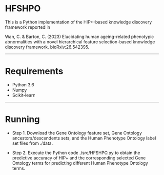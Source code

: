 # HFSHPO

This is a Python implementation of the HIP+-based knowledge discovery framework reported in

Wan, C. & Barton, C. (2023) Elucidating human ageing-related phenotypic abnormalities with a novel hierarchical feature selection-based knowledge discovery framework. bioRxiv:26.542395.

---------------------------------------------------------------
# Requirements

- Python 3.6 
- Numpy 
- Scikit-learn

---------------------------------------------------------------
# Running 

* Step 1. Download the Gene Ontology feature set, Gene Ontology ancestors/descendents sets, and the Human Phenotype Ontology label set files from ./data.

* Step 2. Execute the Python code ./src/HFSHPO.py to obtain the predictive accuracy of HIP+ and the corresponding selected Gene Ontology terms for predicting different Human Phenotype Ontology terms.

